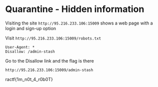 # Quarantine - Hidden information

Visiting the site `http://95.216.233.106:15009` shows a web page with a login and sign-up option

Visit `http://95.216.233.106:15009/robots.txt`

```
User-Agent: *
Disallow: /admin-stash
```

Go to the Disallow link and the flag is there

`http://95.216.233.106:15009/admin-stash`

ractf{1m_n0t_4_r0b0T}
